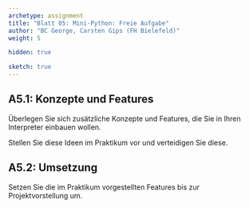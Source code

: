 ```yaml
---
archetype: assignment
title: "Blatt 05: Mini-Python: Freie Aufgabe"
author: "BC George, Carsten Gips (FH Bielefeld)"
weight: 5

hidden: true

sketch: true
---
```



## A5.1: Konzepte und Features

Überlegen Sie sich zusätzliche Konzepte und Features, die Sie in Ihren Interpreter
einbauen wollen.

Stellen Sie diese Ideen im Praktikum vor und verteidigen Sie diese.


## A5.2: Umsetzung

Setzen Sie die im Praktikum vorgestellten Features bis zur Projektvorstellung um.
